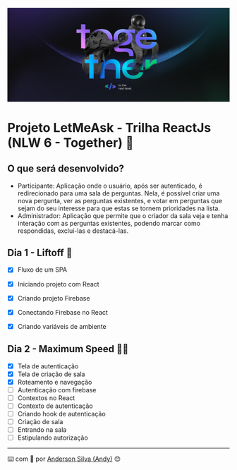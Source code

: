 ![image](https://github.com/AndersonSilva94/letmeask/blob/main/assets/1%20-%20NLW%20%2305%20-%202560x1080.png)
# Projeto LetMeAsk - Trilha ReactJs (NLW 6 - Together) :rocket:

## O que será desenvolvido?
* Participante: Aplicação onde o usuário, após ser autenticado, é redirecionado para uma sala de perguntas. Nela, é possível criar uma nova pergunta, ver as perguntas existentes, e votar em perguntas que sejam do seu interesse para que estas se tornem prioridades na lista.
* Administrador: Aplicação que permite que o criador da sala veja e tenha interação com as perguntas existentes, podendo marcar como respondidas, excluí-las e destacá-las.

## Dia 1 - Liftoff :rocket:
- [x] Fluxo de um SPA
- [x] Iniciando projeto com React
- [x] Criando projeto Firebase
- [x] Conectando Firebase no React
- [x] Criando variáveis de ambiente


## Dia 2 - Maximum Speed :rocket::rocket:
- [x] Tela de autenticação
- [x] Tela de criação de sala
- [x] Roteamento e navegação
- [ ] Autenticação com firebase
- [ ] Contextos no React
- [ ] Contexto de autenticação
- [ ] Criando hook de autenticação
- [ ] Criação de sala
- [ ] Entrando na sala
- [ ] Estipulando autorização

---
:keyboard: com :purple_heart: por [Anderson Silva (Andy)](https://www.linkedin.com/in/andssilva/) 😊
